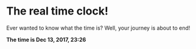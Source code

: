 # The real time clock!

Ever wanted to know what the time is? Well, your journey is about to end!

**The time is Dec 13, 2017, 23:26**